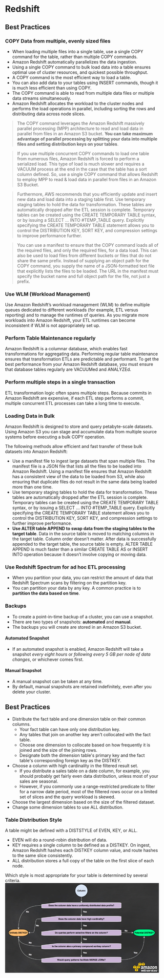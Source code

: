 # Redshift

## Best Practices

### COPY Data from multiple, evenly sized files

- When loading multiple files into a single table, use a single COPY command for the table, rather than multiple COPY commands.
- Amazon Redshift automatically parallelizes the data ingestion. 
- Using a single COPY command to bulk load data into a table ensures optimal use of cluster resources, and quickest possible throughput.
- A COPY command is the most efficient way to load a table. 
- You can also add data to your tables using INSERT commands, though it is much less efficient than using COPY. 
- The COPY command is able to read from multiple data files or multiple data streams simultaneously. 
- Amazon Redshift allocates the workload to the cluster nodes and performs the load operations in parallel, including sorting the rows and distributing data across node slices.

> The COPY command leverages the Amazon Redshift massively parallel processing (MPP) architecture to read and load data in parallel from files in an Amazon S3 bucket. 
**You can take maximum advantage of parallel processing by splitting your data into multiple files and setting distribution keys on your tables**.

> If you use multiple concurrent COPY commands to load one table from numerous files, Amazon Redshift is forced to perform a serialized load. This type of load is much slower and requires a VACUUM process at the end in the case that the table has a sort column defined. So, use a single COPY command that allows Redshift to employ MPP to read & load data in parallel from files in an Amazon S3 Bucket.

> Furthermore, AWS recommends that you efficiently update and insert new data and load data into a staging table first. Use temporary staging tables to hold the data for transformation. These tables are automatically dropped after the ETL session is complete. Temporary tables can be created using the CREATE TEMPORARY TABLE syntax, or by issuing a SELECT … INTO #TEMP_TABLE query. Explicitly specifying the CREATE TEMPORARY TABLE statement allows you to control the DISTRIBUTION KEY, SORT KEY, and compression settings to improve performance further.

> You can use a manifest to ensure that the COPY command loads all of the required files, and only the required files, for a data load. This can also be used to load files from different buckets or files that do not share the same prefix. Instead of supplying an object path for the COPY command, you supply the name of a JSON-formatted text file that explicitly lists the files to be loaded. The URL in the manifest must specify the bucket name and full object path for the file, not just a prefix.

### Use WLM (Workload Management)

Use Amazon Redshift’s workload management (WLM) to define multiple queues dedicated to different workloads (for example, ETL versus reporting) and to manage the runtimes of queries. As you migrate more workloads into Amazon Redshift, your ETL runtimes can become inconsistent if WLM is not appropriately set up.

### Perform Table Maintenance regularly

Amazon Redshift is a columnar database, which enables fast transformations for aggregating data. Performing regular table maintenance ensures that transformation ETLs are predictable and performant. To get the best performance from your Amazon Redshift database, you must ensure that database tables regularly are VACUUMed and ANALYZEd.

### Perform multiple steps in a single transaction

ETL transformation logic often spans multiple steps. Because commits in Amazon Redshift are expensive, if each ETL step performs a commit, multiple concurrent ETL processes can take a long time to execute.

### Loading Data in Bulk

Amazon Redshift is designed to store and query petabyte-scale datasets. Using Amazon S3 you can stage and accumulate data from multiple source systems before executing a bulk COPY operation. 

The following methods allow efficient and fast transfer of these bulk datasets into Amazon Redshift:

- Use a manifest file to ingest large datasets that span multiple files. The manifest file is a JSON file that lists all the files to be loaded into Amazon Redshift. Using a manifest file ensures that Amazon Redshift has a consistent view of the data to be loaded from S3, while also ensuring that duplicate files do not result in the same data being loaded more than one time.
- Use temporary staging tables to hold the data for transformation. These tables are automatically dropped after the ETL session is complete. Temporary tables can be created using the CREATE TEMPORARY TABLE syntax, or by issuing a SELECT … INTO #TEMP_TABLE query. Explicitly specifying the CREATE TEMPORARY TABLE statement allows you to control the DISTRIBUTION KEY, SORT KEY, and compression settings to further improve performance.
- **Use ALTER table APPEND to swap data from the staging tables to the target table**. Data in the source table is moved to matching columns in the target table. Column order doesn’t matter. After data is successfully appended to the target table, the source table is empty. ALTER TABLE APPEND is much faster than a similar CREATE TABLE AS or INSERT INTO operation because it doesn’t involve copying or moving data.

### Use Redshift Spectrum for ad hoc ETL processing

- When you partition your data, you can restrict the amount of data that Redshift Spectrum scans by filtering on the partition key. 
- You can partition your data by any key. A common practice is to **partition the data based on time**.


### Backups

- To create a point-in-time backup of a cluster, you can use a snapshot. 
- There are two types of snapshots: **automated** and **manual**. 
- The backups you will create are stored in an Amazon S3 bucket. 

#### Automated Snapshot
- If an automated snapshot is enabled, Amazon Redshift will take a snapshot _every eight hours_ or _following every 5 GB per node of data changes_, or whichever comes first.

#### Manual Snapshot
- A manual snapshot can be taken at any time.
- By default, manual snapshots are retained indefinitely, even after you delete your cluster.

## Best Practices
- Distribute the fact table and one dimension table on their common columns.
    - Your fact table can have only one distribution key.
    - Any tables that join on another key aren't collocated with the fact table.
    - Choose one dimension to collocate based on how frequently it is joined and the size of the joining rows.
    - Designate both the dimension table's primary key and the fact table's corresponding foreign key as the DISTKEY.
- Choose a column with high cardinality in the filtered result set.
    - If you distribute a sales table on a date column, for example, you should probably get fairly even data distribution, unless most of your sales are seasonal.
    - However, if you commonly use a range-restricted predicate to filter for a narrow date period, most of the filtered rows occur on a limited set of slices and the query workload is skewed.
- Choose the largest dimension based on the size of the filtered dataset.
- Change some dimension tables to use ALL distribution.


### Table Distribution Style
A table might be defined with a DISTSTYLE of EVEN, KEY, or ALL.

- EVEN will do a round-robin distribution of data.
- KEY requires a single column to be defined as a DISTKEY. On ingest, Amazon Redshift hashes each DISTKEY column value, and route hashes to the same slice consistently.
- ALL distribution stores a full copy of the table on the first slice of each node.

Which style is most appropriate for your table is determined by several criteria.
![Alt text](redshift_table_diststyle.png)